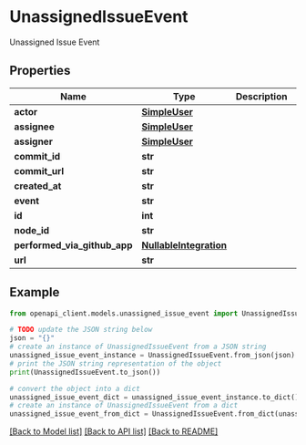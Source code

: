 # UnassignedIssueEvent

Unassigned Issue Event

## Properties

Name | Type | Description | Notes
------------ | ------------- | ------------- | -------------
**actor** | [**SimpleUser**](SimpleUser.md) |  | 
**assignee** | [**SimpleUser**](SimpleUser.md) |  | 
**assigner** | [**SimpleUser**](SimpleUser.md) |  | 
**commit_id** | **str** |  | 
**commit_url** | **str** |  | 
**created_at** | **str** |  | 
**event** | **str** |  | 
**id** | **int** |  | 
**node_id** | **str** |  | 
**performed_via_github_app** | [**NullableIntegration**](NullableIntegration.md) |  | 
**url** | **str** |  | 

## Example

```python
from openapi_client.models.unassigned_issue_event import UnassignedIssueEvent

# TODO update the JSON string below
json = "{}"
# create an instance of UnassignedIssueEvent from a JSON string
unassigned_issue_event_instance = UnassignedIssueEvent.from_json(json)
# print the JSON string representation of the object
print(UnassignedIssueEvent.to_json())

# convert the object into a dict
unassigned_issue_event_dict = unassigned_issue_event_instance.to_dict()
# create an instance of UnassignedIssueEvent from a dict
unassigned_issue_event_from_dict = UnassignedIssueEvent.from_dict(unassigned_issue_event_dict)
```
[[Back to Model list]](../README.md#documentation-for-models) [[Back to API list]](../README.md#documentation-for-api-endpoints) [[Back to README]](../README.md)


